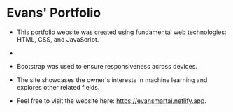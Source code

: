 # Evans' Portfolio
- This portfolio website was created using fundamental web technologies: HTML, CSS, and JavaScript.
- 
- Bootstrap was used to ensure responsiveness across devices.
  
- The site showcases the owner's interests in machine learning and explores other related fields.

- Feel free to visit the website here: https://evansmartai.netlify.app.
